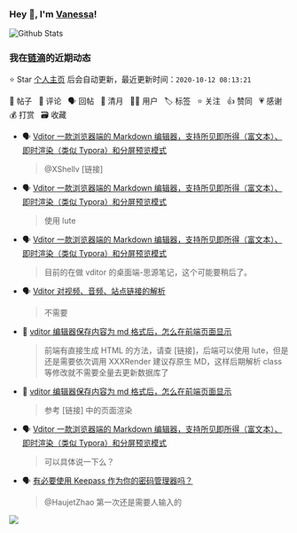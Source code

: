 ### Hey 👋, I'm [Vanessa](http://vanessa.b3log.org/)!

![Github Stats](https://github-readme-stats.vercel.app/api?username=Vanessa219&show_icons=true)

<!--events start -->

### 我在[链滴](https://ld246.com)的近期动态

⭐️ Star [个人主页](https://github.com/Vanessa219/Vanessa219) 后会自动更新，最近更新时间：`2020-10-12 08:13:21`

📝 帖子 &nbsp; 💬 评论 &nbsp; 🗣 回帖 &nbsp; 🌙 清月 &nbsp; 👨‍💻 用户 &nbsp; 🏷️ 标签 &nbsp; ⭐️ 关注 &nbsp; 👍 赞同 &nbsp; 💗 感谢 &nbsp; 💰 打赏 &nbsp; 🗃 收藏

* 🗣 [Vditor 一款浏览器端的 Markdown 编辑器，支持所见即所得（富文本）、即时渲染（类似 Typora）和分屏预览模式](https://ld246.com/article/1549638745630/comment/1602349666671#comments)

  > @XShellv [链接]
* 🗣 [Vditor 一款浏览器端的 Markdown 编辑器，支持所见即所得（富文本）、即时渲染（类似 Typora）和分屏预览模式](https://ld246.com/article/1549638745630/comment/1602349666671#comments)

  > 使用 lute
* 🗣 [Vditor 一款浏览器端的 Markdown 编辑器，支持所见即所得（富文本）、即时渲染（类似 Typora）和分屏预览模式](https://ld246.com/article/1549638745630/comment/1602300731011#comments)

  > 目前的在做 vditor 的桌面端-思源笔记，这个可能要稍后了。
* 🗣 [Vditor 对视频、音频、站点链接的解析](https://ld246.com/article/1589813914768/comment/1602209984939#comments)

  > 不需要
* 💬 [vditor 编辑器保存内容为 md 格式后，怎么在前端页面显示](https://ld246.com/article/1601367933350/comment/1601394355051#comments)

  > 前端有直接生成 HTML 的方法，请查 [链接]，后端可以使用 lute，但是还是需要依次调用 XXXRender 建议存原生 MD，这样后期解析 class 等修改就不需要全量去更新数据库了
* 💬 [vditor 编辑器保存内容为 md 格式后，怎么在前端页面显示](https://ld246.com/article/1601367933350/comment/1601373927198#comments)

  > 参考 [链接] 中的页面渲染
* 🗣 [Vditor 一款浏览器端的 Markdown 编辑器，支持所见即所得（富文本）、即时渲染（类似 Typora）和分屏预览模式](https://ld246.com/article/1549638745630/comment/1601273503171#comments)

  > 可以具体说一下么？
* 🗣 [有必要使用 Keepass 作为你的密码管理器吗？](https://ld246.com/article/1601022177468/comment/1601089104990#comments)

  > @HaujetZhao 第一次还是需要人输入的


<!--events end -->

<a title="Hits" target="_blank" href="https://github.com/Vanessa219/Vanessa219"><img src="https://hits.b3log.org/Vanessa219/Vanessa219.svg"></a>
